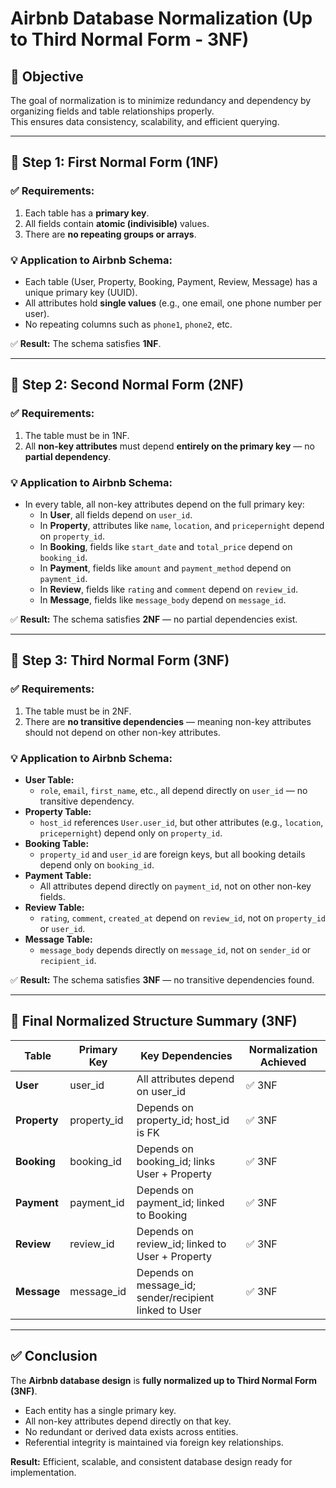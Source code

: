 # Airbnb Database Normalization (Up to Third Normal Form - 3NF)

## 🎯 Objective
The goal of normalization is to minimize redundancy and dependency by organizing fields and table relationships properly.  
This ensures data consistency, scalability, and efficient querying.

---

## 🧱 Step 1: First Normal Form (1NF)

### ✅ Requirements:
1. Each table has a **primary key**.
2. All fields contain **atomic (indivisible)** values.
3. There are **no repeating groups or arrays**.

### 💡 Application to Airbnb Schema:
- Each table (User, Property, Booking, Payment, Review, Message) has a unique primary key (UUID).  
- All attributes hold **single values** (e.g., one email, one phone number per user).  
- No repeating columns such as `phone1`, `phone2`, etc.

✅ **Result:** The schema satisfies **1NF**.

---

## 🧩 Step 2: Second Normal Form (2NF)

### ✅ Requirements:
1. The table must be in 1NF.
2. All **non-key attributes** must depend **entirely on the primary key** — no **partial dependency**.

### 💡 Application to Airbnb Schema:
- In every table, all non-key attributes depend on the full primary key:
  - In **User**, all fields depend on `user_id`.
  - In **Property**, attributes like `name`, `location`, and `pricepernight` depend on `property_id`.
  - In **Booking**, fields like `start_date` and `total_price` depend on `booking_id`.
  - In **Payment**, fields like `amount` and `payment_method` depend on `payment_id`.
  - In **Review**, fields like `rating` and `comment` depend on `review_id`.
  - In **Message**, fields like `message_body` depend on `message_id`.

✅ **Result:** The schema satisfies **2NF** — no partial dependencies exist.

---

## 🧮 Step 3: Third Normal Form (3NF)

### ✅ Requirements:
1. The table must be in 2NF.
2. There are **no transitive dependencies** — meaning non-key attributes should not depend on other non-key attributes.

### 💡 Application to Airbnb Schema:
- **User Table:**  
  - `role`, `email`, `first_name`, etc., all depend directly on `user_id` — no transitive dependency.
- **Property Table:**  
  - `host_id` references `User.user_id`, but other attributes (e.g., `location`, `pricepernight`) depend only on `property_id`.
- **Booking Table:**  
  - `property_id` and `user_id` are foreign keys, but all booking details depend only on `booking_id`.
- **Payment Table:**  
  - All attributes depend directly on `payment_id`, not on other non-key fields.
- **Review Table:**  
  - `rating`, `comment`, `created_at` depend on `review_id`, not on `property_id` or `user_id`.
- **Message Table:**  
  - `message_body` depends directly on `message_id`, not on `sender_id` or `recipient_id`.

✅ **Result:** The schema satisfies **3NF** — no transitive dependencies found.

---

## 🧾 Final Normalized Structure Summary (3NF)

| Table | Primary Key | Key Dependencies | Normalization Achieved |
|--------|--------------|------------------|------------------------|
| **User** | user_id | All attributes depend on user_id | ✅ 3NF |
| **Property** | property_id | Depends on property_id; host_id is FK | ✅ 3NF |
| **Booking** | booking_id | Depends on booking_id; links User + Property | ✅ 3NF |
| **Payment** | payment_id | Depends on payment_id; linked to Booking | ✅ 3NF |
| **Review** | review_id | Depends on review_id; linked to User + Property | ✅ 3NF |
| **Message** | message_id | Depends on message_id; sender/recipient linked to User | ✅ 3NF |

---

## ✅ Conclusion

The **Airbnb database design** is **fully normalized up to Third Normal Form (3NF)**.  
- Each entity has a single primary key.  
- All non-key attributes depend directly on that key.  
- No redundant or derived data exists across entities.  
- Referential integrity is maintained via foreign key relationships.

**Result:** Efficient, scalable, and consistent database design ready for implementation.
